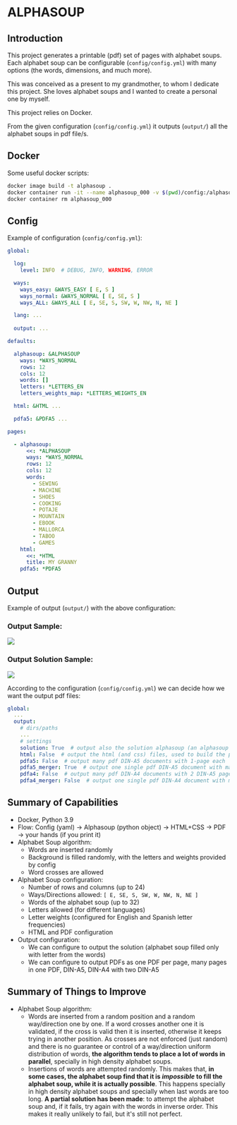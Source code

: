 # ALPHASOUP

## Introduction

This project generates a printable (pdf) set of pages with alphabet soups.
Each alphabet soup can be configurable (`config/config.yml`) with many options (the words, dimensions, and much more).

This was conceived as a present to my grandmother, to whom I dedicate this project. She loves alphabet soups and I wanted to create a personal one by myself.

This project relies on Docker.

From the given configuration (`config/config.yml`) it outputs (`output/`) all the alphabet soups in pdf file/s.

## Docker

Some useful docker scripts:

```bash
docker image build -t alphasoup .
docker container run -it --name alphasoup_000 -v $(pwd)/config:/alphasoup/config -v $(pwd)/templates:/alphasoup/templates -v $(pwd)/output:/alphasoup/output alphasoup python3 -m main
docker container rm alphasoup_000
```

## Config

Example of configuration (`config/config.yml`):

```yaml
global:

  log:
    level: INFO  # DEBUG, INFO, WARNING, ERROR

  ways:
    ways_easy: &WAYS_EASY [ E, S ]
    ways_normal: &WAYS_NORMAL [ E, SE, S ]
    ways_ALL: &WAYS_ALL [ E, SE, S, SW, W, NW, N, NE ]

  lang: ...
  
  output: ...

defaults:

  alphasoup: &ALPHASOUP
    ways: *WAYS_NORMAL
    rows: 12
    cols: 12
    words: []
    letters: *LETTERS_EN
    letters_weights_map: *LETTERS_WEIGHTS_EN

  html: &HTML ...

  pdfa5: &PDFA5 ...

pages:

  - alphasoup:
      <<: *ALPHASOUP
      ways: *WAYS_NORMAL
      rows: 12
      cols: 12
      words:
        - SEWING
        - MACHINE
        - SHOES
        - COOKING
        - POTAJE
        - MOUNTAIN
        - EBOOK
        - MALLORCA
        - TABOO
        - GAMES
    html:
      <<: *HTML
      title: MY GRANNY
    pdfa5: *PDFA5
```

## Output

Example of output (`output/`) with the above configuration:

### Output Sample:

<img src="doc/img/alphasoup_sample.png">

### Output Solution Sample:

<img src="doc/img/alphasoup_sample_solution.png">

According to the configuration (`config/config.yml`) we can decide how we want the output pdf files:

```yaml
global:
  ...
  output:
    # dirs/paths
    ...
    # settings
    solution: True  # output also the solution alphasoup (an alphasoup just with the letters of the words)
    html: False  # output the html (and css) files, used to build the pdf documents
    pdfa5: False  # output many pdf DIN-A5 documents with 1-page each
    pdfa5_merger: True  # output one single pdf DIN-A5 document with many pages
    pdfa4: False  # output many pdf DIN-A4 documents with 2 DIN-A5 pages each
    pdfa4_merger: False  # output one single pdf DIN-A4 document with many pages, with DIN-A5 pages each
```

## Summary of Capabilities
- Docker, Python 3.9
- Flow: Config (yaml) -> Alphasoup (python object) -> HTML+CSS -> PDF -> your hands (if you print it)
- Alphabet Soup algorithm:
  - Words are inserted randomly
  - Background is filled randomly, with the letters and weights provided by config
  - Word crosses are allowed
- Alphabet Soup configuration:
  - Number of rows and columns (up to 24)
  - Ways/Directions allowed: `[ E, SE, S, SW, W, NW, N, NE ]`
  - Words of the alphabet soup (up to 32)
  - Letters allowed (for different languages)
  - Letter weights (configured for English and Spanish letter frequencies)
  - HTML and PDF configuration
- Output configuration:
  - We can configure to output the solution (alphabet soup filled only with letter from the words)
  - We can configure to output PDFs as one PDF per page, many pages in one PDF, DIN-A5, DIN-A4 with two DIN-A5

## Summary of Things to Improve
- Alphabet Soup algorithm:
  - Words are inserted from a random position and a random way/direction one by one. If a word crosses another one it is validated, if the cross is valid then it is inserted, otherwise it keeps trying in another position. As crosses are not enforced (just random) and there is no guarantee or control of a way/direction uniform distribution of words, **the algorithm tends to place a lot of words in parallel**, specially in high density alphabet soups.
  - Insertions of words are attempted randomly. This makes that, **in some cases, the alphabet soup find that it is *impossible* to fill the alphabet soup, while it is actually possible**. This happens specially in high density alphabet soups and specially when last words are too long. **A partial solution has been made**: to attempt the alphabet soup and, if it fails, try again with the words in inverse order. This makes it really unlikely to fail, but it's still not perfect.